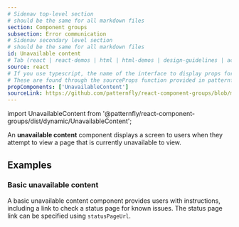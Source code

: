 ```yaml
---
# Sidenav top-level section
# should be the same for all markdown files
section: Component groups
subsection: Error communication
# Sidenav secondary level section
# should be the same for all markdown files
id: Unavailable content
# Tab (react | react-demos | html | html-demos | design-guidelines | accessibility)
source: react
# If you use typescript, the name of the interface to display props for
# These are found through the sourceProps function provided in patternfly-docs.source.js
propComponents: ['UnavailableContent']
sourceLink: https://github.com/patternfly/react-component-groups/blob/main/packages/module/patternfly-docs/content/extensions/component-groups/examples/Unavailable/UnavailableContent.md
---
```


import UnavailableContent from '@patternfly/react-component-groups/dist/dynamic/UnavailableContent';

An **unavailable content** component displays a screen to users when they attempt to view a page that is currently unavailable to view.

## Examples

### Basic unavailable content

A basic unavailable content component provides users with instructions, including a link to check a status page for known issues.
The status page link can be specified using `statusPageUrl`.

```js file="./UnavailableContentExample.tsx"

```
